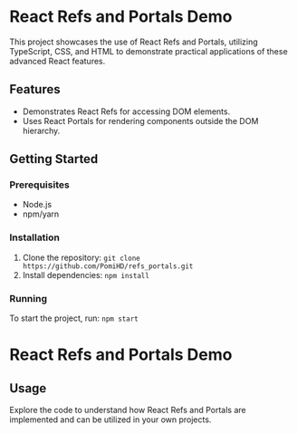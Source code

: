 # React Refs and Portals Demo

This project showcases the use of React Refs and Portals, utilizing TypeScript, CSS, and HTML to demonstrate practical applications of these advanced React features.

## Features

- Demonstrates React Refs for accessing DOM elements.
- Uses React Portals for rendering components outside the DOM hierarchy.

## Getting Started

### Prerequisites

- Node.js
- npm/yarn

### Installation

1. Clone the repository:
   `git clone https://github.com/PomiHD/refs_portals.git` 
2. Install dependencies:
   `npm install`

### Running

To start the project, run:
   `npm start`

# React Refs and Portals Demo

## Usage

Explore the code to understand how React Refs and Portals are implemented and can be utilized in your own projects.


